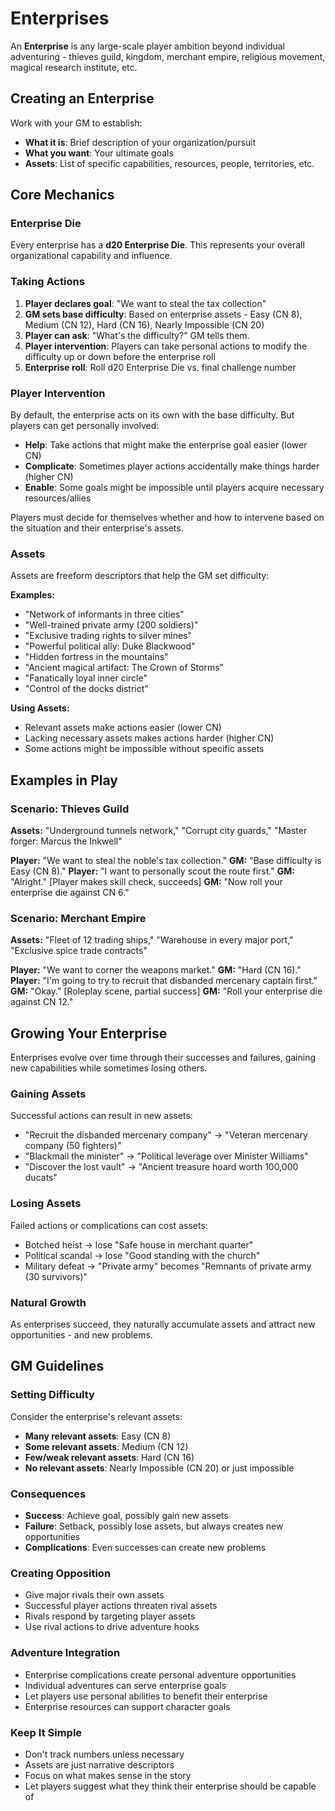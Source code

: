 # Enterprises

An **Enterprise** is any large-scale player ambition beyond individual adventuring - thieves guild, kingdom, merchant empire, religious movement, magical research institute, etc.

## Creating an Enterprise

Work with your GM to establish:

- **What it is**: Brief description of your organization/pursuit
- **What you want**: Your ultimate goals
- **Assets**: List of specific capabilities, resources, people, territories, etc.

## Core Mechanics

### Enterprise Die

Every enterprise has a **d20 Enterprise Die**. This represents your overall organizational capability and influence.

### Taking Actions

1. **Player declares goal**: "We want to steal the tax collection"
2. **GM sets base difficulty**: Based on enterprise assets - Easy (CN 8), Medium (CN 12), Hard (CN 16), Nearly Impossible (CN 20)
3. **Player can ask**: "What's the difficulty?" GM tells them.
4. **Player intervention**: Players can take personal actions to modify the difficulty up or down before the enterprise roll
5. **Enterprise roll**: Roll d20 Enterprise Die vs. final challenge number

### Player Intervention

By default, the enterprise acts on its own with the base difficulty. But players can get personally involved:

- **Help**: Take actions that might make the enterprise goal easier (lower CN)
- **Complicate**: Sometimes player actions accidentally make things harder (higher CN)
- **Enable**: Some goals might be impossible until players acquire necessary resources/allies

Players must decide for themselves whether and how to intervene based on the situation and their enterprise's assets.

### Assets

Assets are freeform descriptors that help the GM set difficulty:

**Examples:**

- "Network of informants in three cities"
- "Well-trained private army (200 soldiers)"
- "Exclusive trading rights to silver mines"
- "Powerful political ally: Duke Blackwood"
- "Hidden fortress in the mountains"
- "Ancient magical artifact: The Crown of Storms"
- "Fanatically loyal inner circle"
- "Control of the docks district"

**Using Assets:**

- Relevant assets make actions easier (lower CN)
- Lacking necessary assets makes actions harder (higher CN)
- Some actions might be impossible without specific assets

## Examples in Play

### Scenario: Thieves Guild

**Assets:** "Underground tunnels network," "Corrupt city guards," "Master forger: Marcus the Inkwell"

**Player:** "We want to steal the noble's tax collection."
**GM:** "Base difficulty is Easy (CN 8)."
**Player:** "I want to personally scout the route first."
**GM:** "Alright." [Player makes skill check, succeeds]
**GM:** "Now roll your enterprise die against CN 6."

### Scenario: Merchant Empire

**Assets:** "Fleet of 12 trading ships," "Warehouse in every major port," "Exclusive spice trade contracts"

**Player:** "We want to corner the weapons market."
**GM:** "Hard (CN 16)."
**Player:** "I'm going to try to recruit that disbanded mercenary captain first."
**GM:** "Okay." [Roleplay scene, partial success]
**GM:** "Roll your enterprise die against CN 12."

## Growing Your Enterprise

Enterprises evolve over time through their successes and failures, gaining new capabilities while sometimes losing others.

### Gaining Assets

Successful actions can result in new assets:

- "Recruit the disbanded mercenary company" → "Veteran mercenary company (50 fighters)"
- "Blackmail the minister" → "Political leverage over Minister Williams"
- "Discover the lost vault" → "Ancient treasure hoard worth 100,000 ducats"

### Losing Assets

Failed actions or complications can cost assets:

- Botched heist → lose "Safe house in merchant quarter"
- Political scandal → lose "Good standing with the church"
- Military defeat → "Private army" becomes "Remnants of private army (30 survivors)"

### Natural Growth

As enterprises succeed, they naturally accumulate assets and attract new opportunities - and new problems.

## GM Guidelines

### Setting Difficulty

Consider the enterprise's relevant assets:

- **Many relevant assets**: Easy (CN 8)
- **Some relevant assets**: Medium (CN 12)
- **Few/weak relevant assets**: Hard (CN 16)
- **No relevant assets**: Nearly Impossible (CN 20) or just impossible

### Consequences

- **Success**: Achieve goal, possibly gain new assets
- **Failure**: Setback, possibly lose assets, but always creates new opportunities
- **Complications**: Even successes can create new problems

### Creating Opposition

- Give major rivals their own assets
- Successful player actions threaten rival assets
- Rivals respond by targeting player assets
- Use rival actions to drive adventure hooks

### Adventure Integration

- Enterprise complications create personal adventure opportunities
- Individual adventures can serve enterprise goals
- Let players use personal abilities to benefit their enterprise
- Enterprise resources can support character goals

### Keep It Simple

- Don't track numbers unless necessary
- Assets are just narrative descriptors
- Focus on what makes sense in the story
- Let players suggest what they think their enterprise should be capable of
